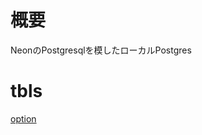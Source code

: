 # 概要
NeonのPostgresqlを模したローカルPostgres

# tbls

[option](https://tech.arms-soft.co.jp/entry/2024/10/23/090000)